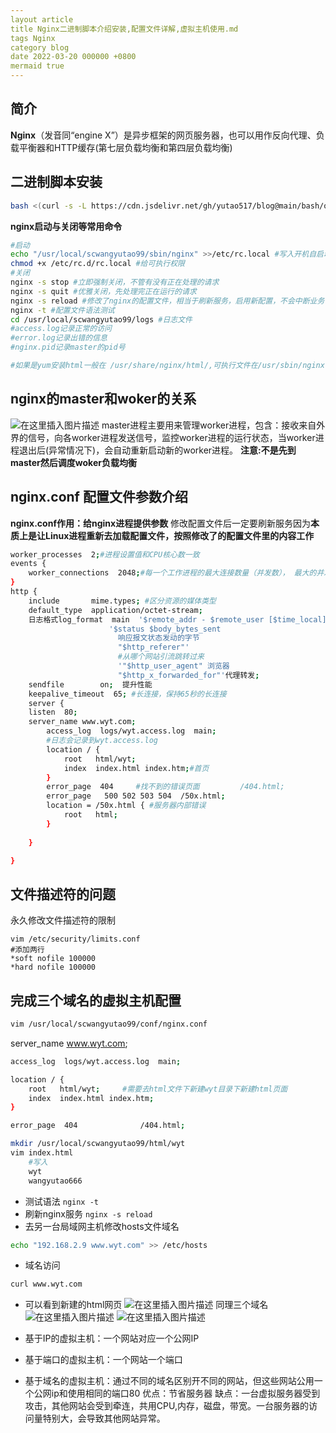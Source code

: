 ```yaml
---
layout article
title Nginx二进制脚本介绍安装,配置文件详解,虚拟主机使用.md
tags Nginx
category blog
date 2022-03-20 000000 +0800
mermaid true
---
```


## 简介

**Nginx**（发音同“engine X”）是异步框架的网页服务器，也可以用作反向代理、负载平衡器和HTTP缓存(第七层负载均衡和第四层负载均衡)

## 二进制脚本安装

```bash
bash <(curl -s -L https://cdn.jsdelivr.net/gh/yutao517/blog@main/bash/one-key-nginx-install.sh)
```

**nginx启动与关闭等常用命令**

```bash
#启动
echo "/usr/local/scwangyutao99/sbin/nginx" >>/etc/rc.local #写入开机自启动配置文件
chmod +x /etc/rc.d/rc.local #给可执行权限
#关闭
nginx -s stop #立即强制关闭，不管有没有正在处理的请求
nginx -s quit #优雅关闭，先处理完正在运行的请求
nginx -s reload #修改了nginx的配置文件，相当于刷新服务，启用新配置，不会中断业务
nginx -t #配置文件语法测试
cd /usr/local/scwangyutao99/logs #日志文件
#access.log记录正常的访问
#error.log记录出错的信息
#nginx.pid记录master的pid号

#如果是yum安装html一般在 /usr/share/nginx/html/,可执行文件在/usr/sbin/nginx,log文件在/var/log,配置文件在/etc/nginx
```

## nginx的master和woker的关系

![在这里插入图片描述](https://img-blog.csdnimg.cn/93a85ffb73d1421db4ae66d5cb355d5a.png?x-oss-process=image/watermark,type_d3F5LXplbmhlaQ,shadow_50,text_Q1NETiBAeXV0YW9fNTE3,size_20,color_FFFFFF,t_70,g_se,x_16)
master进程主要用来管理worker进程，包含：接收来自外界的信号，向各worker进程发送信号，监控worker进程的运行状态，当worker进程退出后(异常情况下)，会自动重新启动新的worker进程。
**注意:不是先到master然后调度woker负载均衡**

## nginx.conf 配置文件参数介绍

**nginx.conf作用：给nginx进程提供参数**
修改配置文件后一定要刷新服务因为**本质上是让Linux进程重新去加载配置文件，按照修改了的配置文件里的内容工作**

```bash
worker_processes  2;#进程设置值和CPU核心数一致
events {
    worker_connections  2048;#每一个工作进程的最大连接数量（并发数）， 最大的并发数，理论上，但是和cpu有关，做压力测试可知道实际。 理论上最大连接数 = worker_processes * worker_connections
}
http {
    include       mime.types; #区分资源的媒体类型
    default_type  application/octet-stream;
    日志格式log_format  main  '$remote_addr - $remote_user [$time_local] "$request"请求网址 '
                      '$status $body_bytes_sent 
      					响应报文状态发动的字节
          				"$http_referer"'
          				#从哪个网站引流跳转过来
                    	'"$http_user_agent" 浏览器
                    	"$http_x_forwarded_for"'代理转发;
    sendfile        on;  提升性能
    keepalive_timeout  65; #长连接，保持65秒的长连接
    server {
	listen  80;
	server_name www.wyt.com;
        access_log  logs/wyt.access.log  main;
        #日志会记录到wyt.access.log
        location / {
            root   html/wyt;
            index  index.html index.htm;#首页
        }
        error_page  404     #找不到的错误页面         /404.html;
        error_page   500 502 503 504  /50x.html;
        location = /50x.html { #服务器内部错误
            root   html;
        }
		 
    }

}
```
## 文件描述符的问题
永久修改文件描述符的限制
```
vim /etc/security/limits.conf
#添加两行
*soft nofile 100000
*hard nofile 100000

```
## 完成三个域名的虚拟主机配置

```bash
vim /usr/local/scwangyutao99/conf/nginx.conf
```

  server_name www.wyt.com;

 

```bash
access_log  logs/wyt.access.log  main;

location / {
    root   html/wyt;     #需要去html文件下新建wyt目录下新建html页面
    index  index.html index.htm;
}

error_page  404              /404.html;
```

```bash
mkdir /usr/local/scwangyutao99/html/wyt
vim index.html
	#写入
	wyt
	wangyutao666
```

- 测试语法 `nginx -t`
- 刷新nginx服务  `nginx -s reload`
- 去另一台局域网主机修改hosts文件域名

```bash
echo "192.168.2.9 www.wyt.com" >> /etc/hosts
```

- 域名访问

```bash
curl www.wyt.com
```

- 可以看到新建的html网页
  ![在这里插入图片描述](https://img-blog.csdnimg.cn/6e232309e3404a26a86a82d30cd9c838.png)
  同理三个域名
  ![在这里插入图片描述](https://img-blog.csdnimg.cn/96df8ec2b7df443486a7467d01833be8.png?x-oss-process=image/watermark,type_d3F5LXplbmhlaQ,shadow_50,text_Q1NETiBAeXV0YW9fNTE3,size_18,color_FFFFFF,t_70,g_se,x_16)
  ![在这里插入图片描述](https://img-blog.csdnimg.cn/66ac2744394d4323a194bfcb8239dc21.png?x-oss-process=image/watermark,type_d3F5LXplbmhlaQ,shadow_50,text_Q1NETiBAeXV0YW9fNTE3,size_20,color_FFFFFF,t_70,g_se,x_16)

- 基于IP的虚拟主机：一个网站对应一个公网IP
- 基于端口的虚拟主机：一个网站一个端口
- 基于域名的虚拟主机：通过不同的域名区别开不同的网站，但这些网站公用一个公网ip和使用相同的端口80
  优点：节省服务器
    			缺点：一台虚拟服务器受到攻击，其他网站会受到牵连，共用CPU,内存，磁盘，带宽。一台服务器的访问量特别大，会导致其他网站异常。

  			



 

